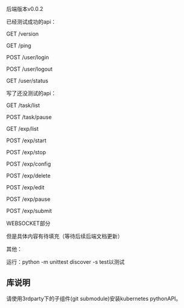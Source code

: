 后端版本v0.0.2

已经测试成功的api：

GET /version

GET /ping

POST /user/login

POST /user/logout

GET /user/status

写了还没测试的api：

GET /task/list

POST /task/pause

GET /exp/list

POST /exp/start

POST /exp/stop

POST /exp/config

POST /exp/delete

POST /exp/edit

POST /exp/pause

POST /exp/submit

WEBSOCKET部分

但是具体内容有待填充（等待后续后端文档更新）

其他：

运行：python -m unittest discover -s test以测试

## 库说明

请使用3rdparty下的子组件(git submodule)安装kubernetes pythonAPI。
